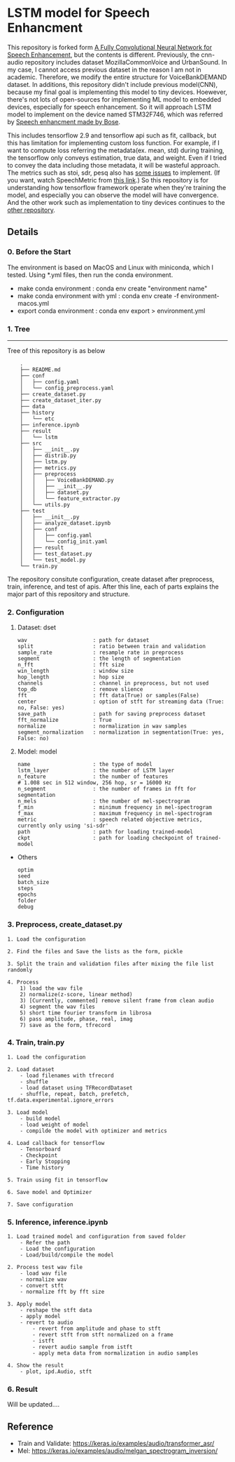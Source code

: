 # LSTM model for Speech Enhancment

This repository is forked form [A Fully Convolutional Neural Network for Speech Enhancement](https://github.com/EncoraDigital/SAB-cnn-audio-denoiser), but the contents is different.
Previously, the cnn-audio repository includes dataset MozillaCommonVoice and UrbanSound. In my case, I cannot access previous dataset in the reason I am not in academic. Therefore, we modify the entire structure for VoiceBankDEMAND dataset. In additions, this repository didn't include previous model(CNN), because my final goal is implementing this model to tiny devices. Hoewever, there's not lots of open-sources for implementing ML model to embedded devices, especially for speech enhancement. So it will approach LSTM model to implement on the device named STM32F746, which was referred by [Speech enhancment made by Bose](https://github.com/Bose/efficient-neural-speech-enhancement). 

This includes tensorflow 2.9 and tensorflow api such as fit, callback, but this has limitation for implementing custom loss function. For example, if I want to compute loss referring the metadata(ex. mean, std) during training, the tensorflow only conveys estimation, true data, and weight. Even if I tried to convey the data including those metadata, it will be wasteful approach. The metrics such as stoi, sdr, pesq also has [some issues](https://github.com/ooshyun/LSTM-speech-enhancment-voicebank/blob/master/src/lstm.py) to implement. (If you want, watch SpeechMetric from [this link](https://github.com/ooshyun/LSTM-speech-enhancment-voicebank/blob/master/src/lstm.py).) So this repository is for understanding how tensorflow framework operate when they're training the model, and especially you can observe the model will have convergence. And the other work such as implementation to tiny devices continues to the [other repository](https://github.com/ooshyun/TinyLSTM-for-speech-enhancement).

## Details
### 0. Before the Start
The environment is based on MacOS and Linux with miniconda, which I tested. Using *.yml files, then run the conda environment.

- make conda environment            : conda env create "environment name"
- make conda environment with yml   : conda env create -f environment-macos.yml
- export conda environment          : conda env export > environment.yml

### 1. Tree
---
Tree of this repository is as below
```
    .
    ├── README.md
    ├── conf
    │   ├── config.yaml
    │   └── config_preprocess.yaml
    ├── create_dataset.py
    ├── create_dataset_iter.py
    ├── data
    ├── history
    │   └── etc
    ├── inference.ipynb
    ├── result
    │   └── lstm
    ├── src
    │   ├── __init__.py
    │   ├── distrib.py
    │   ├── lstm.py
    │   ├── metrics.py
    │   ├── preprocess
    │   │   ├── VoiceBankDEMAND.py
    │   │   ├── __init__.py
    │   │   ├── dataset.py
    │   │   └── feature_extractor.py
    │   └── utils.py
    ├── test
    │   ├── __init__.py
    │   ├── analyze_dataset.ipynb
    │   ├── conf
    │   │   ├── config.yaml
    │   │   └── config_init.yaml
    │   ├── result
    │   ├── test_dataset.py
    │   └── test_model.py
    └── train.py 
```
The repository consitute configuration, create dataset after preprocess, train, inference, and test of apis. After this line, each of parts explains the major part of this repository and structure.

### 2. Configuration

1. Dataset: dset
    ```
    wav                     : path for dataset
    split                   : ratio between train and validation
    sample_rate             : resample rate in preprocess
    segment                 : the length of segmentation
    n_fft                   : fft size
    win_length              : window size
    hop_length              : hop size
    channels                : channel in preprocess, but not used
    top_db                  : remove slience
    fft                     : fft data(True) or samples(False)
    center                  : option of stft for streaming data (True: no, False: yes)
    save_path               : path for saving preprocess dataset
    fft_normalize           : True
    normalize               : normalization in wav samples
    segment_normalization   : normalization in segmentation(True: yes, False: no) 
    ```
2. Model: model
    ```
    name                    : the type of model 
    lstm_layer              : the number of LSTM layer
    n_feature               : the number of features
    # 1.008 sec in 512 window, 256 hop, sr = 16000 Hz
    n_segment               : the number of frames in fft for segmentation 
    n_mels                  : the number of mel-spectrogram
    f_min                   : minimum frequency in mel-spectrogram
    f_max                   : maximum frequency in mel-spectrogram
    metric                  : speech related objective metrics, currently only using 'si-sdr'
    path                    : path for loading trained-model
    ckpt                    : path for loading checkpoint of trained-model
    ```

- Others
    ```
    optim
    seed
    batch_size
    steps
    epochs
    folder
    debug
    ```

### 3. Preprocess, create_dataset.py
```
1. Load the configuration

2. Find the files and Save the lists as the form, pickle

3. Split the train and validation files after mixing the file list randomly

4. Process
    1) load the wav file
    2) normalize(z-score, linear method)
    3) [Currently, commented] remove silent frame from clean audio
    4) segment the wav files
    5) short time fourier transform in librosa
    6) pass amplitude, phase, real, imag
    7) save as the form, tfrecord
```

### 4. Train, train.py
```
1. Load the configuration

2. Load dataset
    - load filenames with tfrecord
    - shuffle
    - load dataset using TFRecordDataset
    - shuffle, repeat, batch, prefetch, tf.data.experimental.ignore_errors

3. Load model
    - build model
    - load weight of model
    - compilde the model with optimizer and metrics
    
4. Load callback for tensorflow
    - Tensorboard
    - Checkpoint
    - Early Stopping
    - Time history

5. Train using fit in tensorflow

6. Save model and Optimizer

7. Save configuration 
```

### 5. Inference, inference.ipynb
```
1. Load trained model and configuration from saved folder
    - Refer the path
    - Load the configuration
    - Load/build/compile the model

2. Process test wav file
    - load wav file
    - normalize wav
    - convert stft
    - normalize fft by fft size

3. Apply model
    - reshape the stft data
    - apply model
    - revert to audio
        - revert from amplitude and phase to stft
        - revert stft from stft normalized on a frame
        - istft
        - revert audio sample from istft
        - apply meta data from normalization in audio samples

4. Show the result
    - plot, ipd.Audio, stft
```

### 6. Result
Will be updated....


## Reference
- Train and Validate: https://keras.io/examples/audio/transformer_asr/
- Mel: https://keras.io/examples/audio/melgan_spectrogram_inversion/
